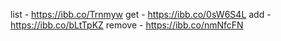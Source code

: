 list - https://ibb.co/Trnmyw
get - https://ibb.co/0sW6S4L
add - https://ibb.co/bLtTpKZ
remove - https://ibb.co/nmNfcFN